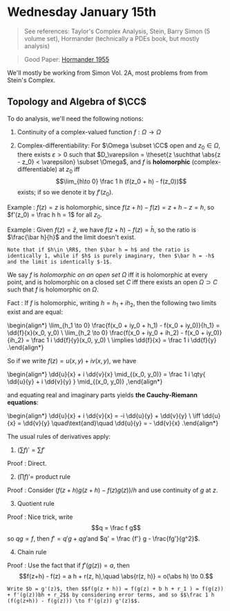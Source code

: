 # Wednesday January 15th

> See references:
> Taylor's Complex Analysis, Stein, Barry Simon (5 volume set), Hormander (technically a PDEs book, but mostly analysis)

> Good Paper: [Hormander 1955](https://projecteuclid.org/download/pdf_1/euclid.acta/1485892151)

We'll mostly be working from Simon Vol. 2A, most problems from from Stein's Complex.

## Topology and Algebra of $\CC$

To do analysis, we'll need the following notions:

1. Continuity of a complex-valued function $f: \Omega \to \Omega$

3. Complex-differentiability: For $\Omega \subset \CC$ open and $z_0 \in \Omega$, there exists $\varepsilon > 0$ such that $D_\varepsilon = \theset{z \suchthat \abs{z - z_0} < \varepsilon} \subset \Omega$, and $f$ is **holomorphic** (complex-differentiable) at $z_0$ iff $$\lim_{h\to 0} \frac 1 h (f(z_0 + h) - f(z_0))$$ exists; if so we denote it by $f'(z_0)$.

Example
: $f(z) = z$ is holomorphic, since $f(z+ h) - f(z) = z+h-z = h$, so $f'(z_0) = \frac h h = 1$ for all $z_0$.

Example
:   Given $f(z) = \bar z$, we have $f(z+h)-f(z) = \bar h$, so the ratio is $\frac{\bar h}{h}$ and the limit doesn't exist.

    Note that if $h\in \RR$, then $\bar h = h$ and the ratio is identically 1, while if $h$ is purely imaginary, then $\bar h = -h$ and the limit is identically $-1$.

We say $f$ is *holomorphic on an open set* $\Omega$ iff it is holomorphic at every point, and is holomorphic on a closed set $C$ iff there exists an open $\Omega \supset C$ such that $f$ is holomorphic on $\Omega$.

Fact
: If $f$ is holomorphic, writing $h = h_1 + ih_2$, then the following two limits exist and are equal:

  \begin{align*}
  \lim_{h_1 \to 0} \frac{f(x_0 + iy_0 + h_1) - f(x_0 + iy_0)}{h_1} = \dd{f}{x}(x_0, y_0) \\
  \lim_{h_2 \to 0} \frac{f(x_0 + iy_0 + ih_2) - f(x_0 + iy_0)}{ih_2} = \frac 1 i \dd{f}{y}(x_0, y_0) \\
  \implies \dd{f}{x} = \frac 1  i \dd{f}{y}
  .\end{align*}

  So if we write $f(z) = u(x, y) + i v(x, y)$, we have

  \begin{align*}
  \dd{u}{x} + i \dd{v}{x} \mid_{(x_0, y_0)} = \frac 1 i \qty{
  \dd{u}{y} + i \dd{v}{y}
  } \mid_{(x_0, y_0)}
  ,\end{align*}

  and equating real and imaginary parts yields **the Cauchy-Riemann equations**:

  \begin{align*}
  \dd{u}{x} + i \dd{v}{x} = -i \dd{u}{y} + \dd{v}{y} \\
  \iff \dd{u}{x} = \dd{v}{y} \quad\text{and}\quad \dd{u}{y} = - \dd{v}{x}
  .\end{align*}

The usual rules of derivatives apply:

1. $(\sum f)' = \sum f'$

Proof
: Direct.

2. $(\prod f)' =$ product rule
  
Proof
: Consider $(f(z+h)g(z+h) - f(z)g(z))/h$ and use continuity of $g$ at $z$.

3. Quotient rule
  
Proof
: Nice trick, write $$q = \frac f g$$ so $qg = f$, then $f' = q'g + qg'$and $q' = \frac {f'} g - \frac{fg'}{g^2}$.

4. Chain rule

Proof
:   Use the fact that if $f'(g(z)) = a$, then $$f(z+h) - f(z) = a h + r(z, h),\quad \abs{r(z, h)} = o(\abs h) \to 0.$$

    Write $b = g'(z)$, then $$f(g(z + h)) = f(g(z) + b h + r_1 ) = f(g(z)) + f'(g(z))bh + r_2$$ by considering error terms, and so $$\frac 1 h (f(g(z+h)) - f(g(z))) \to f'(g(z)) g'(z)$$.

